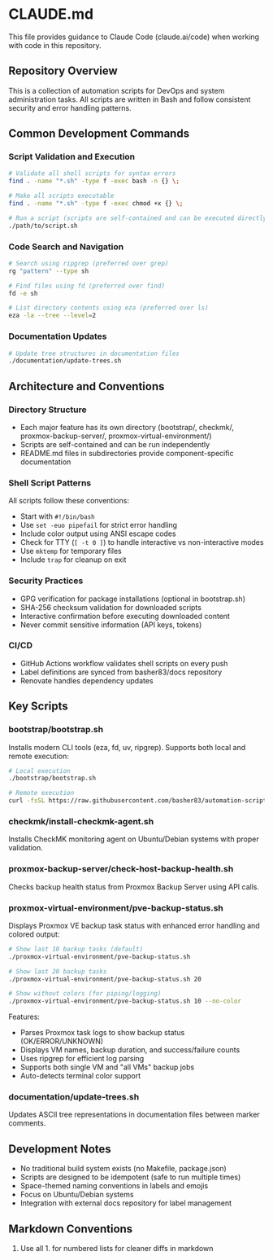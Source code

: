 # CLAUDE.md

This file provides guidance to Claude Code (claude.ai/code) when working with code in this repository.

## Repository Overview

This is a collection of automation scripts for DevOps and system administration tasks. All scripts are written in Bash and follow consistent security and error handling patterns.

## Common Development Commands

### Script Validation and Execution

```bash
# Validate all shell scripts for syntax errors
find . -name "*.sh" -type f -exec bash -n {} \;

# Make all scripts executable
find . -name "*.sh" -type f -exec chmod +x {} \;

# Run a script (scripts are self-contained and can be executed directly)
./path/to/script.sh
```

### Code Search and Navigation

```bash
# Search using ripgrep (preferred over grep)
rg "pattern" --type sh

# Find files using fd (preferred over find)
fd -e sh

# List directory contents using eza (preferred over ls)
eza -la --tree --level=2
```

### Documentation Updates

```bash
# Update tree structures in documentation files
./documentation/update-trees.sh
```

## Architecture and Conventions

### Directory Structure

- Each major feature has its own directory (bootstrap/, checkmk/, proxmox-backup-server/, proxmox-virtual-environment/)
- Scripts are self-contained and can be run independently
- README.md files in subdirectories provide component-specific documentation

### Shell Script Patterns

All scripts follow these conventions:

- Start with `#!/bin/bash`
- Use `set -euo pipefail` for strict error handling
- Include color output using ANSI escape codes
- Check for TTY (`[ -t 0 ]`) to handle interactive vs non-interactive modes
- Use `mktemp` for temporary files
- Include `trap` for cleanup on exit

### Security Practices

- GPG verification for package installations (optional in bootstrap.sh)
- SHA-256 checksum validation for downloaded scripts
- Interactive confirmation before executing downloaded content
- Never commit sensitive information (API keys, tokens)

### CI/CD

- GitHub Actions workflow validates shell scripts on every push
- Label definitions are synced from basher83/docs repository
- Renovate handles dependency updates

## Key Scripts

### bootstrap/bootstrap.sh

Installs modern CLI tools (eza, fd, uv, ripgrep). Supports both local and remote execution:

```bash
# Local execution
./bootstrap/bootstrap.sh

# Remote execution
curl -fsSL https://raw.githubusercontent.com/basher83/automation-scripts/main/bootstrap/bootstrap.sh | bash
```

### checkmk/install-checkmk-agent.sh

Installs CheckMK monitoring agent on Ubuntu/Debian systems with proper validation.

### proxmox-backup-server/check-host-backup-health.sh

Checks backup health status from Proxmox Backup Server using API calls.

### proxmox-virtual-environment/pve-backup-status.sh

Displays Proxmox VE backup task status with enhanced error handling and colored output:

```bash
# Show last 10 backup tasks (default)
./proxmox-virtual-environment/pve-backup-status.sh

# Show last 20 backup tasks
./proxmox-virtual-environment/pve-backup-status.sh 20

# Show without colors (for piping/logging)
./proxmox-virtual-environment/pve-backup-status.sh 10 --no-color
```

Features:

- Parses Proxmox task logs to show backup status (OK/ERROR/UNKNOWN)
- Displays VM names, backup duration, and success/failure counts
- Uses ripgrep for efficient log parsing
- Supports both single VM and "all VMs" backup jobs
- Auto-detects terminal color support

### documentation/update-trees.sh

Updates ASCII tree representations in documentation files between marker comments.

## Development Notes

- No traditional build system exists (no Makefile, package.json)
- Scripts are designed to be idempotent (safe to run multiple times)
- Space-themed naming conventions in labels and emojis
- Focus on Ubuntu/Debian systems
- Integration with external docs repository for label management

## Markdown Conventions

1. Use all 1. for numbered lists for cleaner diffs in markdown
